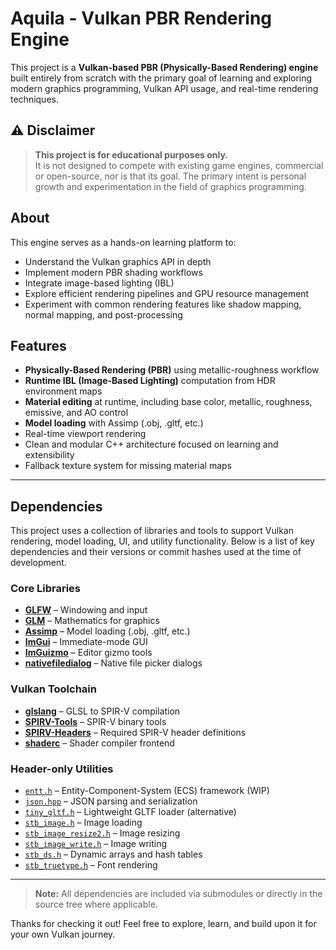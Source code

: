 # Aquila - Vulkan PBR Rendering Engine

This project is a **Vulkan-based PBR (Physically-Based Rendering) engine** built entirely from scratch with the primary goal of learning and exploring modern graphics programming, Vulkan API usage, and real-time rendering techniques.

## ⚠️ Disclaimer

> **This project is for educational purposes only.**  
> It is not designed to compete with existing game engines, commercial or open-source, nor is that its goal. The primary intent is personal growth and experimentation in the field of graphics programming.


## About

This engine serves as a hands-on learning platform to:

- Understand the Vulkan graphics API in depth
- Implement modern PBR shading workflows
- Integrate image-based lighting (IBL)
- Explore efficient rendering pipelines and GPU resource management
- Experiment with common rendering features like shadow mapping, normal mapping, and post-processing

## Features

- **Physically-Based Rendering (PBR)** using metallic-roughness workflow
- **Runtime IBL (Image-Based Lighting)** computation from HDR environment maps
- **Material editing** at runtime, including base color, metallic, roughness, emissive, and AO control
- **Model loading** with Assimp (.obj, .gltf, etc.)
- Real-time viewport rendering
- Clean and modular C++ architecture focused on learning and extensibility
- Fallback texture system for missing material maps
---

## Dependencies

This project uses a collection of libraries and tools to support Vulkan rendering, model loading, UI, and utility functionality. Below is a list of key dependencies and their versions or commit hashes used at the time of development.

### Core Libraries

- [**GLFW**](https://github.com/glfw/glfw) – Windowing and input
- [**GLM**](https://github.com/g-truc/glm) – Mathematics for graphics
- [**Assimp**](https://github.com/assimp/assimp) – Model loading (.obj, .gltf, etc.)
- [**ImGui**](https://github.com/ocornut/imgui) – Immediate-mode GUI
- [**ImGuizmo**](https://github.com/CedricGuillemet/ImGuizmo) – Editor gizmo tools
- [**nativefiledialog**](https://github.com/mlabbe/nativefiledialog) – Native file picker dialogs

### Vulkan Toolchain

- [**glslang**](https://github.com/KhronosGroup/glslang) – GLSL to SPIR-V compilation
- [**SPIRV-Tools**](https://github.com/KhronosGroup/SPIRV-Tools) – SPIR-V binary tools
- [**SPIRV-Headers**](https://github.com/KhronosGroup/SPIRV-Headers) – Required SPIR-V header definitions
- [**shaderc**](https://github.com/google/shaderc) – Shader compiler frontend

### Header-only Utilities

- [`entt.h`](https://github.com/skypjack/entt) – Entity-Component-System (ECS) framework (WIP)
- [`json.hpp`](https://github.com/nlohmann/json) – JSON parsing and serialization
- [`tiny_gltf.h`](https://github.com/syoyo/tinygltf) – Lightweight GLTF loader (alternative)
- [`stb_image.h`](https://github.com/nothings/stb) – Image loading
- [`stb_image_resize2.h`](https://github.com/nothings/stb) – Image resizing
- [`stb_image_write.h`](https://github.com/nothings/stb) – Image writing
- [`stb_ds.h`](https://github.com/nothings/stb) – Dynamic arrays and hash tables
- [`stb_truetype.h`](https://github.com/nothings/stb) – Font rendering

---

> **Note:** All dependencies are included via submodules or directly in the source tree where applicable.

Thanks for checking it out! Feel free to explore, learn, and build upon it for your own Vulkan journey.
